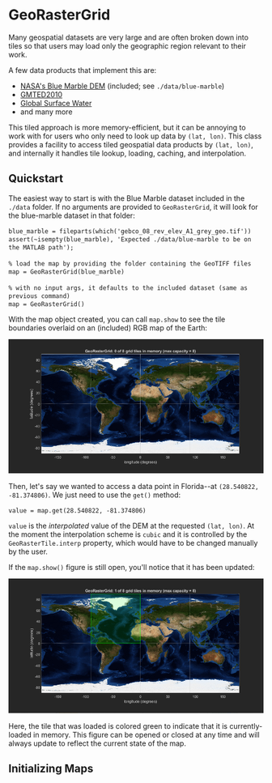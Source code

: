 # GeoRasterGrid

Many geospatial datasets are very large and are often broken down into tiles 
so that users may load only the geographic region relevant to their work.

A few data products that implement this are:

* [NASA's Blue Marble DEM](https://visibleearth.nasa.gov/images/73934/topography) (included; see `./data/blue-marble`)
* [GMTED2010](https://topotools.cr.usgs.gov/gmted_viewer/viewer.htm)
* [Global Surface Water](https://global-surface-water.appspot.com/download)
* and many more

This tiled approach is more memory-efficient, but it can be annoying to work with 
for users who only need to look up data by `(lat, lon)`.  This class provides a 
facility to access tiled geospatial data products by `(lat, lon)`, and internally 
it handles tile lookup, loading, caching, and interpolation.

## Quickstart

The easiest way to start is with the Blue Marble dataset included in the `./data` folder.
If no arguments are provided to `GeoRasterGrid`, it will look for the blue-marble dataset 
in that folder:

```
blue_marble = fileparts(which('gebco_08_rev_elev_A1_grey_geo.tif'))
assert(~isempty(blue_marble), 'Expected ./data/blue-marble to be on the MATLAB path');

% load the map by providing the folder containing the GeoTIFF files
map = GeoRasterGrid(blue_marble)

% with no input args, it defaults to the included dataset (same as previous command)
map = GeoRasterGrid()
```

With the map object created, you can call `map.show` to see the tile boundaries 
overlaid on an (included) RGB map of the Earth:

<p align="center">
  <img src="doc/help-1.png" title="map.show() displays the current state">
</p>

Then, let's say we wanted to access a data point in Florida--at `(28.540822, -81.374806)`. 
We just need to use the `get()` method:

```
value = map.get(28.540822, -81.374806)
```

`value` is the *interpolated* value of the DEM at the requested `(lat, lon)`.  At the moment
the interpolation scheme is `cubic` and it is controlled by the `GeoRasterTile.interp` property, 
which would have to be changed manually by the user.

If the `map.show()` figure is still open, you'll notice that it has been updated:

<p align="left">
  <img src="doc/help-2.png" title="the map.show() figure will update if left open">
</p>

Here, the tile that was loaded is colored green to indicate that it is currently-loaded in memory. 
This figure can be opened or closed at any time and will always update to reflect the current 
state of the map.

## Initializing Maps

